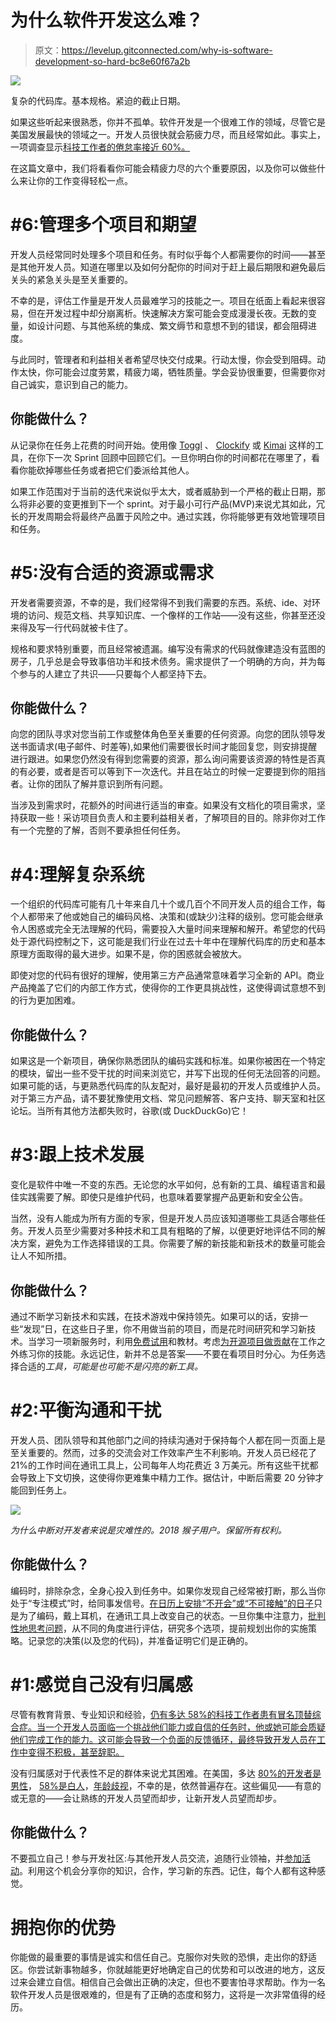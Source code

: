 # 为什么软件开发这么难？

> 原文：<https://levelup.gitconnected.com/why-is-software-development-so-hard-bc8e60f67a2b>

![](img/84acf7b6dd6ae8e91b3b8286955d04ed.png)

复杂的代码库。基本规格。紧迫的截止日期。

如果这些听起来很熟悉，你并不孤单。软件开发是一个很难工作的领域，尽管它是美国发展最快的领域之一。开发人员很快就会筋疲力尽，而且经常如此。事实上，一项调查显示[科技工作者的倦怠率接近 60%。](https://www.teamblind.com/blog/index.php/2018/05/29/close-to-60-percent-of-surveyed-tech-workers-are-burnt-out-credit-karma-tops-the-list-for-most-employees-suffering-from-burnout/)

在这篇文章中，我们将看看你可能会精疲力尽的六个重要原因，以及你可以做些什么来让你的工作变得轻松一点。

# #6:管理多个项目和期望

开发人员经常同时处理多个项目和任务。有时似乎每个人都需要你的时间——甚至是其他开发人员。知道在哪里以及如何分配你的时间对于赶上最后期限和避免最后关头的紧急关头是至关重要的。

不幸的是，评估工作量是开发人员最难学习的技能之一。项目在纸面上看起来很容易，但在开发过程中却分崩离析。快速解决方案可能会变成漫漫长夜。无数的变量，如设计问题、与其他系统的集成、繁文缛节和意想不到的错误，都会阻碍进度。

与此同时，管理者和利益相关者希望尽快交付成果。行动太慢，你会受到阻碍。动作太快，你可能会过度劳累，精疲力竭，牺牲质量。学会妥协很重要，但需要你对自己诚实，意识到自己的能力。

## 你能做什么？

从记录你在任务上花费的时间开始。使用像 [Toggl](https://toggl.com/) 、 [Clockify](https://clockify.me/) 或 [Kimai](https://www.kimai.org/) 这样的工具，在你下一次 Sprint 回顾中回顾它们。一旦你明白你的时间都花在哪里了，看看你能砍掉哪些任务或者把它们委派给其他人。

如果工作范围对于当前的迭代来说似乎太大，或者威胁到一个严格的截止日期，那么将非必要的变更推到下一个 sprint。对于最小可行产品(MVP)来说尤其如此，冗长的开发周期会将最终产品置于风险之中。通过实践，你将能够更有效地管理项目和任务。

# #5:没有合适的资源或需求

开发者需要资源，不幸的是，我们经常得不到我们需要的东西。系统、ide、对环境的访问、规范文档、共享知识库、一个像样的工作站——没有这些，你甚至还没来得及写一行代码就被卡住了。

规格和要求特别重要，而且经常被遗漏。编写没有需求的代码就像建造没有蓝图的房子，几乎总是会导致事倍功半和技术债务。需求提供了一个明确的方向，并为每个参与的人建立了共识——只要每个人都坚持下去。

## 你能做什么？

向您的团队寻求对您当前工作或整体角色至关重要的任何资源。向您的团队领导发送书面请求(电子邮件、时差等),如果他们需要很长时间才能回复您，则安排提醒进行跟进。如果您仍然没有得到您需要的资源，那么询问需要该资源的特性是否真的有必要，或者是否可以等到下一次迭代。并且在站立的时候一定要提到你的阻挡者。让你的团队了解并意识到所有问题。

当涉及到需求时，花额外的时间进行适当的审查。如果没有文档化的项目需求，坚持获取一些！采访项目负责人和主要利益相关者，了解项目的目的。除非你对工作有一个完整的了解，否则不要承担任何任务。

# #4:理解复杂系统

一个组织的代码库可能有几十年来自几十个或几百个不同开发人员的组合工作，每个人都带来了他或她自己的编码风格、决策和(或缺少)注释的级别。您可能会继承令人困惑或完全无法理解的代码，需要投入大量时间来理解和解开。希望您的代码处于源代码控制之下，这可能是我们行业在过去十年中在理解代码库的历史和基本原理方面取得的最大进步。如果不是，你的困惑就会被放大。

即使对您的代码有很好的理解，使用第三方产品通常意味着学习全新的 API。商业产品掩盖了它们的内部工作方式，使得你的工作更具挑战性，这使得调试意想不到的行为更加困难。

## 你能做什么？

如果这是一个新项目，确保你熟悉团队的编码实践和标准。如果你被困在一个特定的模块，留出一些不受干扰的时间来浏览它，并写下出现的任何无法回答的问题。如果可能的话，与更熟悉代码库的队友配对，最好是最初的开发人员或维护人员。对于第三方产品，请不要犹豫使用文档、常见问题解答、客户支持、聊天室和社区论坛。当所有其他方法都失败时，谷歌(或 DuckDuckGo)它！

# #3:跟上技术发展

变化是软件中唯一不变的东西。无论您的水平如何，总有新的工具、编程语言和最佳实践需要了解。即使只是维护代码，也意味着要掌握产品更新和安全公告。

当然，没有人能成为所有方面的专家，但是开发人员应该知道哪些工具适合哪些任务。开发人员至少需要对多种技术和工具有粗略的了解，以便更好地评估不同的解决方案，避免为工作选择错误的工具。你需要了解的新技能和新技术的数量可能会让人不知所措。

## 你能做什么？

通过不断学习新技术和实践，在技术游戏中保持领先。如果可以的话，安排一些“发现”日，在这些日子里，你不用做当前的项目，而是花时间研究和学习新技术。当学习一项新服务时，利用[免费试用](https://www.heroku.com/free)和教材。考虑[为开源项目做贡献](https://github.com/heroku)在工作之外练习你的技能。永远记住，新并不总是答案——不要在看项目时分心。为任务选择合适的*工具，可能是也可能不是闪亮的新工具。*

# #2:平衡沟通和干扰

开发人员、团队领导和其他部门之间的持续沟通对于保持每个人都在同一页面上是至关重要的。然而，过多的交流会对工作效率产生不利影响。开发人员已经花了 21%的工作时间在通讯工具上，公司每年人均花费近 3 万美元。所有这些干扰都会导致上下文切换，这使得你更难集中精力工作。据估计，中断后需要 20 分钟才能回到任务上。

![](img/0be0820af7133daab1e4a31bfd83169e.png)

*为什么中断对开发者来说是灾难性的。2018 猴子用户。保留所有权利。*

## 你能做什么？

编码时，排除杂念，全身心投入到任务中。如果你发现自己经常被打断，那么当你处于“专注模式”时，给同事发信号。[在日历上安排“不开会”或“不可接触”的日子](https://highfive.com/blog/try-no-meeting-days-at-work-for-more-heads-down-time)只是为了编码，戴上耳机，在通讯工具上改变自己的状态。一旦你集中注意力，[批判性地思考问题](http://hq.teamfit.co/what-are-critical-thinking-skills/)，从不同的角度进行评估，研究多个选项，提前规划出你的实施策略。记录您的决策(以及您的代码)，并准备证明它们是正确的。

# #1:感觉自己没有归属感

尽管有教育背景、专业知识和经验，[仍有多达 58%的科技工作者患有冒名顶替综合症。当一个开发人员面临一个挑战他们能力或自信的任务时，他或她可能会质疑他们完成工作的能力。这可能会导致一个负面的反馈循环，最终导致开发人员在工作中变得不积极，甚至辞职。](https://www.teamblind.com/blog/index.php/2018/09/05/58-percent-of-tech-workers-feel-like-impostors/)

没有归属感对于代表性不足的群体来说尤其困难。在美国，多达 [80%的开发者是男性](https://datausa.io/profile/soc/software-developers-applications-systems-software#gender)， [58%是白人](https://datausa.io/profile/soc/software-developers-applications-systems-software#ethnicity)，[年龄歧视](https://datausa.io/profile/soc/software-developers-applications-systems-software#age_gender)，不幸的是，依然普遍存在。这些偏见——有意的或无意的——会让熟练的开发人员望而却步，让新开发人员望而却步。

## 你能做什么？

不要孤立自己！参与开发社区:与其他开发人员交流，追随行业领袖，并[参加活动](https://www.heroku.com/events)。利用这个机会分享你的知识，合作，学习新的东西。记住，每个人都有这种感觉。

# 拥抱你的优势

你能做的最重要的事情是诚实和信任自己。克服你对失败的恐惧，走出你的舒适区。你尝试新事物越多，你就越能更好地确定自己的优势和可以改进的地方，这反过来会建立自信。相信自己会做出正确的决定，但也不要害怕寻求帮助。作为一名软件开发人员是很艰难的，但是有了正确的态度和努力，这将是一次非常值得的经历。